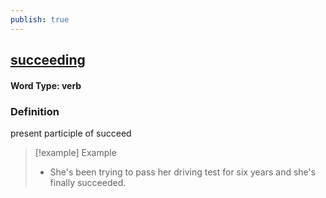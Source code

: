 ```yaml
---
publish: true
---
```

## [succeeding](https://dictionary.cambridge.org/dictionary/english/succeeding)

#### Word Type: verb
### Definition
present participle of 
succeed

>[!example] Example
> - She's been trying to pass her driving test for six years and she's finally succeeded.
